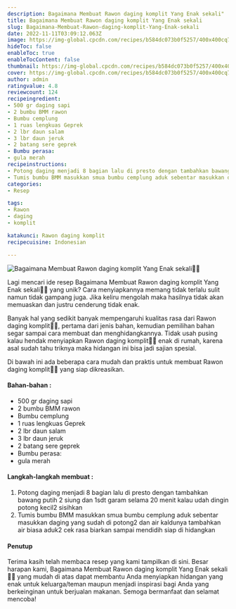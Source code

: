 ```yaml
---
description: Bagaimana Membuat Rawon daging komplit Yang Enak sekali"
title: Bagaimana Membuat Rawon daging komplit Yang Enak sekali
slug: Bagaimana-Membuat-Rawon-daging-komplit-Yang-Enak-sekali
date: 2022-11-11T03:09:12.063Z
image: https://img-global.cpcdn.com/recipes/b584dc073b0f5257/400x400cq70/photo.jpg
hideToc: false
enableToc: true
enableTocContent: false
thumbnail: https://img-global.cpcdn.com/recipes/b584dc073b0f5257/400x400cq70/photo.jpg
cover: https://img-global.cpcdn.com/recipes/b584dc073b0f5257/400x400cq70/photo.jpg
author: admin
ratingvalue: 4.8
reviewcount: 124
recipeingredient:
- 500 gr daging sapi
- 2 bumbu BMM rawon
- Bumbu cemplung
- 1 ruas lengkuas Geprek
- 2 lbr daun salam
- 3 lbr daun jeruk
- 2 batang sere geprek
- Bumbu perasa:
- gula merah
recipeinstructions:
- Potong daging menjadi 8 bagian lalu di presto dengan tambahkan bawang putih 2 siung dan 1sdt garam selama 20 menit kalau udah dingin potong kecil2 sisihkan
- Tumis bumbu BMM masukkan smua bumbu cemplung aduk sebentar masukkan daging yang sudah di potong2 dan air kaldunya tambahkan air biasa aduk2 cek rasa biarkan sampai mendidih siap di hidangkan
categories:
- Resep

tags:
- Rawon
- daging
- komplit

katakunci: Rawon daging komplit
recipecuisine: Indonesian

---
```


![Bagaimana Membuat Rawon daging komplit Yang Enak sekali👩‍🍳](https://img-global.cpcdn.com/recipes/b584dc073b0f5257/400x400cq70/photo.jpg)

Lagi mencari ide resep Bagaimana Membuat Rawon daging komplit Yang Enak sekali👩‍🍳 yang unik? Cara menyiapkannya memang tidak terlalu sulit namun tidak gampang juga. Jika keliru mengolah maka hasilnya tidak akan memuaskan dan justru cenderung tidak enak.

Banyak hal yang sedikit banyak mempengaruhi kualitas rasa dari Rawon daging komplit👩‍🍳, pertama dari jenis bahan, kemudian pemilihan bahan segar sampai cara membuat dan menghidangkannya. Tidak usah pusing kalau hendak menyiapkan Rawon daging komplit👩‍🍳 enak di rumah, karena asal sudah tahu triknya maka hidangan ini bisa jadi sajian spesial.

Di bawah ini ada beberapa cara mudah dan praktis untuk membuat Rawon daging komplit👩‍🍳 yang siap dikreasikan.

<!--inarticleads1-->

#### Bahan-bahan :

- 500 gr daging sapi
- 2 bumbu BMM rawon
- Bumbu cemplung
- 1 ruas lengkuas Geprek
- 2 lbr daun salam
- 3 lbr daun jeruk
- 2 batang sere geprek
- Bumbu perasa:
- gula merah

<!--inarticleads2-->

#### Langkah-langkah membuat :

1. Potong daging menjadi 8 bagian lalu di presto dengan tambahkan bawang putih 2 siung dan 1sdt garam selama 20 menit kalau udah dingin potong kecil2 sisihkan
1. Tumis bumbu BMM masukkan smua bumbu cemplung aduk sebentar masukkan daging yang sudah di potong2 dan air kaldunya tambahkan air biasa aduk2 cek rasa biarkan sampai mendidih siap di hidangkan

#### Penutup

Terima kasih telah membaca resep yang kami tampilkan di sini. Besar harapan kami, Bagaimana Membuat Rawon daging komplit Yang Enak sekali👩‍🍳 yang mudah di atas dapat membantu Anda menyiapkan hidangan yang enak untuk keluarga/teman maupun menjadi inspirasi bagi Anda yang berkeinginan untuk berjualan makanan. Semoga bermanfaat dan selamat mencoba!